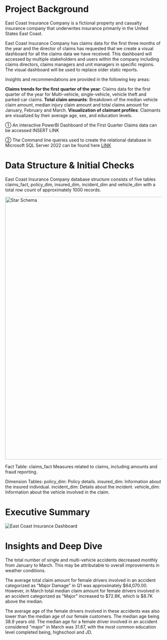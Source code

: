 # Project Background

East Coast Insurance Company is a fictional property and casualty insurance company that underwrites insurance primarily in the United States East Coast.

East Coast Insurance Company has claims data for the first three months of the year and the director of claims has requested that we create a visual dashboard for all the claims data we have received. This dashboard will accessed by multiple stakeholders and users within the company including claims directors, claims managers and unit managers in specific regions. The visual dashboard will be used to replace older static reports.

Insights and recommendations are provided in the following key areas:


  **Claims trends for the first quarter of the year**: Claims data for the first quarter of the year for Multi-vehicle, single-vehicle, vehicle theft and parked car claims.
  **Total claim amounts**: Breakdown of the median vehicle claim amount, median injury claim amount and total claims amount for January, February and March.
  **Visualization of claimant profiles**: Claimants are visualized by their average age, sex, and education levels.

  ① An interactive PowerBI Dashboard of the First Quarter Claims data can be accessed INSERT LINK

  ② The Command line queries used to create the relational database in Microsoft SQL Server 2022 can be found here [LINK](https://docs.google.com/document/d/1zbn_qlT9KoIrOmZKwxY815IANsueGfNZLKpobNBBSJ0/edit?usp=sharing)


# Data Structure & Initial Checks

East Coast Insurance Company database structure consists of five tables claims_fact, policy_dim, insured_dim, incident_dim and vehicle_dim with a total row count of approximately 1000 records.


<img width="844" alt="Star Schema" src="https://github.com/user-attachments/assets/4df24c28-dc26-4740-8f54-cc43624d7292">


  Fact Table: claims_fact
      Measures related to claims, including amounts and fraud reporting.
  
  Dimension Tables:
      policy_dim: Policy details.
      insured_dim: Information about the insured individual.
      incident_dim: Details about the incident.
      vehicle_dim: Information about the vehicle involved in the claim.

      

# Executive Summary


![East Coast Insurance Dashboard](https://github.com/user-attachments/assets/e0f27bdc-fc51-428a-b7d5-3f12b25afad7)


# Insights and Deep Dive

  The total number of single and multi-vehicle accidents decreased monthly from January to March. This may be attributable to overall improvements in weather conditions.
  
  The average total claim amount for female drivers involved in an accident categorized as "Major Damage" in Q1 was approximately $64,070.00. However, in March total median claim amount for female drivers involved in an accident categorized as "Major" increased to $72.8K, which is $8.7K above the median.

  The average age of the female drivers involved in these accidents was also lower than the median age of our female customers. The median age being 38.9 years old. The median age for a female driver involved in an accident considered "major" in March was 31.67, with the most common education level completed being, highschool and JD.
  
  
  
